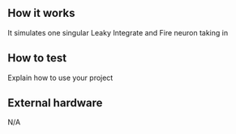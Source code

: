<!---

This file is used to generate your project datasheet. Please fill in the information below and delete any unused
sections.

You can also include images in this folder and reference them in the markdown. Each image must be less than
512 kb in size, and the combined size of all images must be less than 1 MB.
-->

## How it works

It simulates one singular Leaky Integrate and Fire neuron taking in 

## How to test

Explain how to use your project

## External hardware

N/A

